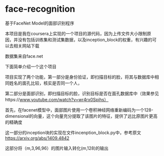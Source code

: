 # face-recognition
基于FaceNet Model的面部识别程序

本项目是我在coursera上实现的一个项目的源代码，因为上传文件大小限制原因，并没有包括训练集和测试集数据，以及inception_block的权重，有兴趣的可以去相关网站下载

数据集来自face.net

下面简单介绍一个这个项目


项目实现了两个功能，第一部分是身份验证，即扫描目标的脸，将其与数据库中相同姓名的面孔比较，核实是否同一个人，

第二部分是面部识别，即扫描目标的脸，识别目标是否在面孔数据库中（效果参见https://www.youtube.com/watch?v=wr4rx0Spihs）


首先，在facenet模型中，面部图片使用一个卷积神经网络重新编码为一个128-dimensional的向量，这个向量充分提取了该图片的特征，提供了远比原图片更高的精确度

这一部分的inception块的实现在文件incenption_block.py中，参考原文 https://arxiv.org/abs/1409.4842

这部分将（m,3,96,96）的图片输入转化(m,128)的输出
